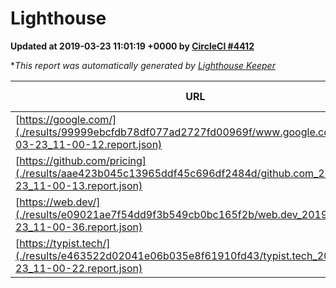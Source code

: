 
# Lighthouse

**Updated at 2019-03-23 11:01:19 +0000 by [CircleCI #4412](https://circleci.com/gh/ItinerisLtd/lighthouse-keeper-example/4412)**

**This report was automatically generated by [Lighthouse Keeper](https://github.com/itinerisltd/lighthouse-keeper)*

| URL | Performance | Accessibility | Best Practices | SEO | PWA | Updated At |
| --- | --- | --- | --- | --- | --- | --- |
| [https://google.com/](./results/99999ebcfdb78df077ad2727fd00969f/www.google.com_2019-03-23_11-00-12.report.json) | 0.95 | 0.71 | 0.93 | 0.82 | 0.58 | 2019-03-23T11:00:12.394Z |
| [https://github.com/pricing](./results/aae423b045c13965ddf45c696df2484d/github.com_2019-03-23_11-00-13.report.json) | 0.87 | 0.89 | 0.93 | 0.9 | 0.58 | 2019-03-23T11:00:13.162Z |
| [https://web.dev/](./results/e09021ae7f54dd9f3b549cb0bc165f2b/web.dev_2019-03-23_11-00-36.report.json) | 0.98 | 0.93 | 1 | 0.96 | 1 | 2019-03-23T11:00:36.288Z |
| [https://typist.tech/](./results/e463522d02041e06b035e8f61910fd43/typist.tech_2019-03-23_11-00-22.report.json) | 1 |  |  |  |  | 2019-03-23T11:00:22.550Z |
